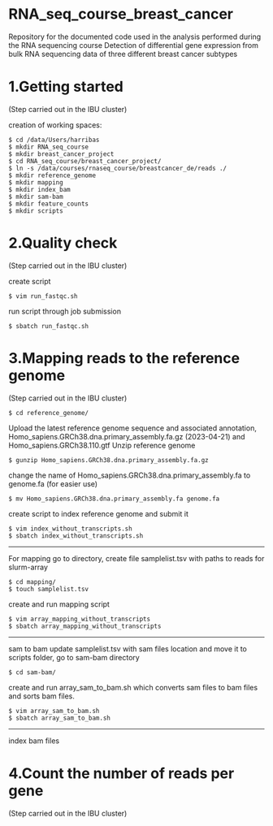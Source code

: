 # RNA_seq_course_breast_cancer
Repository for the documented code used in the analysis performed during the RNA sequencing course
Detection of differential gene expression from bulk RNA sequencing data of three different breast cancer subtypes
# 1.Getting started
(Step carried out in the IBU cluster)

creation of working spaces:
```
$ cd /data/Users/harribas
$ mkdir RNA_seq_course
$ mkdir breast_cancer_project
$ cd RNA_seq_course/breast_cancer_project/
$ ln -s /data/courses/rnaseq_course/breastcancer_de/reads ./
$ mkdir reference_genome
$ mkdir mapping
$ mkdir index_bam
$ mkdir sam-bam
$ mkdir feature_counts
$ mkdir scripts
``` 
# 2.Quality check 
(Step carried out in the IBU cluster)

create script
```
$ vim run_fastqc.sh
```
run script through job submission
```
$ sbatch run_fastqc.sh
```
# 3.Mapping reads to the reference genome
(Step carried out in the IBU cluster)
```
$ cd reference_genome/
```
Upload the latest reference genome sequence and associated annotation, Homo_sapiens.GRCh38.dna.primary_assembly.fa.gz (2023-04-21) and Homo_sapiens.GRCh38.110.gtf
Unzip reference genome
```
$ gunzip Homo_sapiens.GRCh38.dna.primary_assembly.fa.gz
```
change the name of Homo_sapiens.GRCh38.dna.primary_assembly.fa to genome.fa (for easier use)
```
$ mv Homo_sapiens.GRCh38.dna.primary_assembly.fa genome.fa
```
create script to index reference genome and submit it
```
$ vim index_without_transcripts.sh
$ sbatch index_without_transcripts.sh
```
---------------------------------------------
For mapping
go to directory, create file samplelist.tsv with paths to reads for slurm-array
```
$ cd mapping/
$ touch samplelist.tsv
```
create and run mapping script
```
$ vim array_mapping_without_transcripts
$ sbatch array_mapping_without_transcripts
```
--------------------------------------------------
sam to bam 
update samplelist.tsv with sam files location and move it to scripts folder, go to sam-bam directory
```
$ cd sam-bam/
```
create and run array_sam_to_bam.sh which converts sam files to bam files and sorts bam files.
```
$ vim array_sam_to_bam.sh
$ sbatch array_sam_to_bam.sh
```
---------------------------------------------------
index bam files


# 4.Count the number of reads per gene
(Step carried out in the IBU cluster)



















